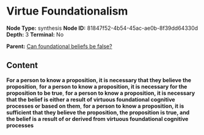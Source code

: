 # Virtue Foundationalism

**Node Type:** synthesis
**Node ID:** 81847f52-4b54-45ac-ae0b-8f39dd64330d
**Depth:** 3
**Terminal:** No

**Parent:** [Can foundational beliefs be false?](can-foundational-beliefs-be-false.md)

## Content

**For a person to know a proposition, it is necessary that they believe the proposition**, **for a person to know a proposition, it is necessary for the proposition to be true**, **for a person to know a proposition, it is necessary that the belief is either a result of virtuous foundational cognitive processes or based on them**, **for a person to know a proposition, it is sufficient that they believe the proposition, the proposition is true, and the belief is a result of or derived from virtuous foundational cognitive processes**
